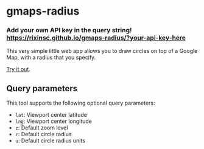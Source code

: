 gmaps-radius
===========
### Add your own API key in the query string! https://rixinsc.github.io/gmaps-radius/?your-api-key-here

This very simple little web app allows you to draw circles on top of a Google Map, with a radius that you specify.

[Try it out](//rixinsc.github.io/gmaps-radius/).

Query parameters
----------------

This tool supports the following optional query parameters:

* `lat`: Viewport center latitude
* `lng`: Viewport center longitude
* `z`: Default zoom level
* `r`: Default circle radius
* `u`: Default circle radius units
